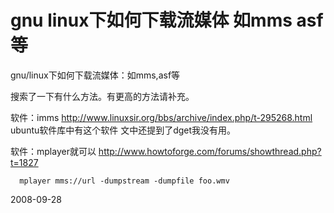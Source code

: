 # gnu linux下如何下载流媒体 如mms asf等

gnu/linux下如何下载流媒体：如mms,asf等

搜索了一下有什么方法。有更高的方法请补充。

软件：imms
http://www.linuxsir.org/bbs/archive/index.php/t-295268.html
ubuntu软件库中有这个软件
文中还提到了dget我没有用。

软件：mplayer就可以
http://www.howtoforge.com/forums/showthread.php?t=1827

      mplayer mms://url -dumpstream -dumpfile foo.wmv 

2008-09-28